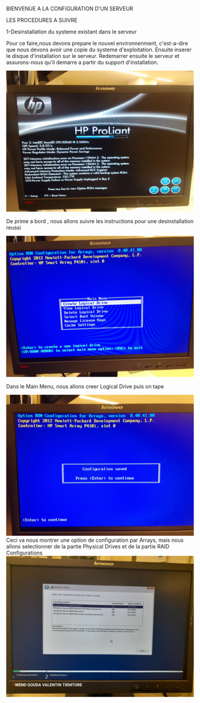 
BIENVENUE A LA CONFIGURATION D'UN SERVEUR

LES PROCEDURES A SUIVRE


1-Desinstallation du systeme existant dans le serveur 


Pour ce faire,nous devons prepare le nouvel environnenment, c'est-a-dire que nous devons avoir une copie du systeme d'exploitation.
Ensuite inserer le disque d'installation sur le serveur. Redemarrer ensuite le serveur et assurons-nous qu'il demarre a partir du support d'installation.  


<img src="images/IMG-20230606-WA0005.jpg" width='' height=''>



De prime a bord , nous allons suivre les instructions pour une desinstallation reussi


<img src="images/IMG-20230606-WA0009.jpg" width='' height=''>

Dans le  Main Menu, nous allons creer Logical Drive puis on tape <Entrer>


<img src="images/IMG-20230606-WA0008.jpg" width='' height=''>
Ceci va nous montrer une option de configuration par Arrays, mais nous allons selectionner <Bay 1> de la partie Physical Drives et <RAID 5> de la partie RAID Configurations  

<img src="images/IMG-20230523-WA0026.jpg" width='' height=''>

